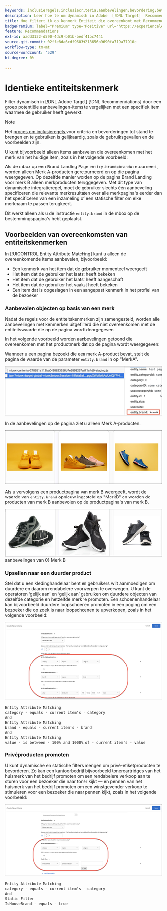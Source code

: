```yaml
---
keywords: inclusieregels;inclusiecriteria;aanbevelingen;bevordering;bevordering;dynamische filtering;dynamic;entiteitattributen die aanpassen
description: Leer hoe te om dynamisch in Adobe  [!DNL Target]  Recommendations te filtreren door een pool van potentiële punten met een specifiek punt te vergelijken dat de gebruiker met heeft gecommuniceerd.
title: Hoe filtert ik op kenmerk Entiteit die overeenkomt met Recommendations-activiteiten?
badgePremium: label="Premium" type="Positive" url="https://experienceleague.adobe.com/docs/target/using/introduction/intro.html?lang=nl-NL#premium newtab=true" tooltip="Kijk wat er in Target Premium is opgenomen."
feature: Recommendations
exl-id: aadd3132-d590-4dc9-b01b-bedf41bc7441
source-git-commit: 02ffe8da6cdf96039218656b9690fa719a77910c
workflow-type: tm+mt
source-wordcount: '529'
ht-degree: 0%

---
```


# Identieke entiteitskenmerk

Filter dynamisch in [!DNL Adobe Target] [!DNL Recommendations] door een groep potentiële aanbevelingen-items te vergelijken met een specifiek item waarmee de gebruiker heeft gewerkt.

>[!NOTE]
>
>Het [ proces om inclusieregels ](/help/main/c-recommendations/c-algorithms/use-dynamic-and-static-inclusion-rules.md) voor criteria en bevorderingen tot stand te brengen en te gebruiken is gelijkaardig, zoals de gebruiksgevallen en de voorbeelden zijn.

U kunt bijvoorbeeld alleen items aanbevelen die overeenkomen met het merk van het huidige item, zoals in het volgende voorbeeld:

Als de mbox op een Brand Landing Page `entity.brand=brandA` retourneert, worden alleen Merk A-producten geretourneerd en op die pagina weergegeven. Op dezelfde manier worden op de pagina Brand Landing voor merk B alleen merkproducten teruggegeven. Met dit type van dynamische integratieregel, moet de gebruiker slechts één aanbeveling specificeren die relevante merkresultaten over alle merkpagina&#39;s eerder dan het specificeren van een inzameling of een statische filter om elke merknaam te passen terugkeert.

Dit werkt alleen als u de instructie `entity.brand` in de mbox op de bestemmingspagina&#39;s hebt geplaatst.

## Voorbeelden van overeenkomsten van entiteitskenmerken

In [!UICONTROL Entity Attribute Matching] kunt u alleen de overeenkomende items aanbevelen, bijvoorbeeld:

* Een kenmerk van het item dat de gebruiker momenteel weergeeft
* Het item dat de gebruiker het laatst heeft bekeken
* Het item dat de gebruiker het laatst heeft aangeschaft
* Het item dat de gebruiker het vaakst heeft bekeken
* Een item dat is opgeslagen in een aangepast kenmerk in het profiel van de bezoeker

### Aanbevolen objecten op basis van een merk

Nadat de regels voor de entiteitskenmerken zijn samengesteld, worden alle aanbevelingen met kenmerken uitgefilterd die niet overeenkomen met de entiteitswaarde die op de pagina wordt doorgegeven.

In het volgende voorbeeld worden aanbevelingen getoond die overeenkomen met het productmerk dat op de pagina wordt weergegeven:

Wanneer u een pagina bezoekt die een merk A-product bevat, stelt de pagina de waarde van de parameter `entity.brand` in op &quot;MerkA&quot;.

![ de vraag van het Doel van het Voorbeeld ](/help/main/c-recommendations/c-algorithms/assets/example-target-call.png)

In de aanbevelingen op de pagina ziet u alleen Merk A-producten.

![ merkA aanbevelingen ](/help/main/c-recommendations/c-algorithms/assets/brandA.png)

Als u vervolgens een productpagina van merk B weergeeft, wordt de waarde van `entity.brand` opnieuw ingesteld op &quot;MerkB&quot; en worden de producten van merk B aanbevolen op de productpagina&#39;s van merk B.

![&#128279;](/help/main/c-recommendations/c-algorithms/assets/brandB.png) aanbevelingen van 0&rbrace; Merk B

### Upsellen naar een duurder product

Stel dat u een kledinghandelaar bent en gebruikers wilt aanmoedigen om duurdere en daarom rendabelere voorwerpen te overwegen. U kunt de operatoren ‘gelijk aan’ en ‘gelijk aan’ gebruiken om duurdere objecten van dezelfde categorie en hetzelfde merk te promoten. Een schoenenhandelaar kan bijvoorbeeld duurdere loopschoenen promoten in een poging om een bezoeker die op zoek is naar loopschoenen te upverkopen, zoals in het volgende voorbeeld:

![ Upselling ](/help/main/c-recommendations/c-algorithms/assets/upsell.png)

```
Entity Attribute Matching
category - equals - current item's - category 
And 
Entity Attribute Matching
brand - equals - current item's - brand 
And 
Entity Attribute Matching
value - is between - 100% and 1000% of - current item's - value
```

### Privéproducten promoten

U kunt dynamische en statische filters mengen om privé-etiketproducten te bevorderen. Zo kan een kantoorbedrijf bijvoorbeeld tonercartridges van het huismerk van het bedrijf promoten om een rendabelere verkoop aan te sturen voor een bezoeker die naar toner kijkt — en pennen van het huismerk van het bedrijf promoten om een winstgevender verkoop te stimuleren voor een bezoeker die naar pennen kijkt, zoals in het volgende voorbeeld:

![ Merk van het Huis ](/help/main/c-recommendations/c-algorithms/assets/housebrand.png)

```
Entity Attribute Matching
category - equals - current item's - category 
And
Static Filter
IsHouseBrand - equals - true
```
